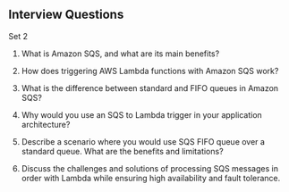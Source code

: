 Interview Questions
-------------------

Set 2

1. What is Amazon SQS, and what are its main benefits?

2. How does triggering AWS Lambda functions with Amazon SQS work?

3. What is the difference between standard and FIFO queues in Amazon SQS?

4. Why would you use an SQS to Lambda trigger in your application architecture?

5. Describe a scenario where you would use SQS FIFO queue over a standard queue.
What are the benefits and limitations?

6. Discuss the challenges and solutions of processing SQS messages in order with
Lambda while ensuring high availability and fault tolerance.

